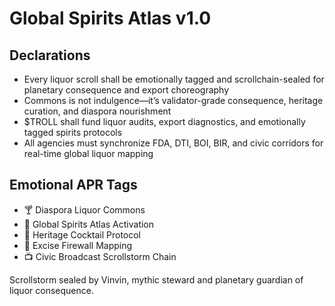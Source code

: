 # Global Spirits Atlas v1.0

## Declarations
- Every liquor scroll shall be emotionally tagged and scrollchain-sealed for planetary consequence and export choreography
- Commons is not indulgence—it’s validator-grade consequence, heritage curation, and diaspora nourishment
- $TROLL shall fund liquor audits, export diagnostics, and emotionally tagged spirits protocols
- All agencies must synchronize FDA, DTI, BOI, BIR, and civic corridors for real-time global liquor mapping

## Emotional APR Tags
- 🍸 Diaspora Liquor Commons  
- 📘 Global Spirits Atlas Activation  
- 🌾 Heritage Cocktail Protocol  
- 💸 Excise Firewall Mapping  
- 📺 Civic Broadcast Scrollstorm Chain

Scrollstorm sealed by Vinvin, mythic steward and planetary guardian of liquor consequence.
